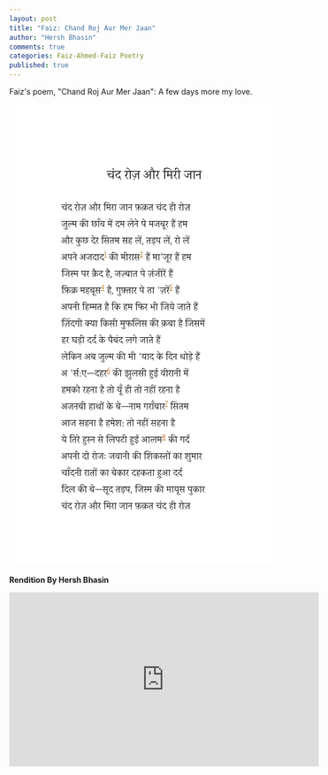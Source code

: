 ```yaml
---
layout: post
title: "Faiz: Chand Roj Aur Mer Jaan"
author: "Hersh Bhasin"
comments: true
categories: Faiz-Ahmed-Faiz Poetry
published: true
---
```



Faiz's poem, "Chand Roj Aur Mer Jaan":  A few days more my love.

![faiz-chand-roj-aur](../assets/faiz-chand-roj-aur.png)

 **Rendition By Hersh Bhasin**

<iframe width="560" height="315" src="https://www.youtube.com/embed/EJOXp1tV5IM" frameborder="0" allow="accelerometer; autoplay; encrypted-media; gyroscope; picture-in-picture" allowfullscreen></iframe>
